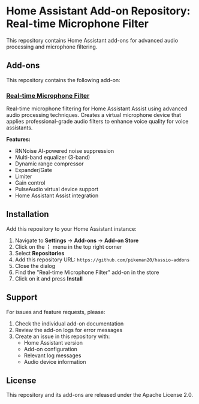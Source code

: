 # Home Assistant Add-on Repository: Real-time Microphone Filter

This repository contains Home Assistant add-ons for advanced audio processing and microphone filtering.

## Add-ons

This repository contains the following add-on:

### [Real-time Microphone Filter](./ha-mic-filter)

Real-time microphone filtering for Home Assistant Assist using advanced audio processing techniques. Creates a virtual microphone device that applies professional-grade audio filters to enhance voice quality for voice assistants.

**Features:**
- RNNoise AI-powered noise suppression
- Multi-band equalizer (3-band)
- Dynamic range compressor
- Expander/Gate
- Limiter
- Gain control
- PulseAudio virtual device support
- Home Assistant Assist integration

## Installation

Add this repository to your Home Assistant instance:

1. Navigate to **Settings** → **Add-ons** → **Add-on Store**
2. Click on the **⋮** menu in the top right corner
3. Select **Repositories**
4. Add this repository URL: `https://github.com/pikeman20/hassio-addons`
5. Close the dialog
6. Find the "Real-time Microphone Filter" add-on in the store
7. Click on it and press **Install**

## Support

For issues and feature requests, please:

1. Check the individual add-on documentation
2. Review the add-on logs for error messages
3. Create an issue in this repository with:
   - Home Assistant version
   - Add-on configuration
   - Relevant log messages
   - Audio device information

## License

This repository and its add-ons are released under the Apache License 2.0.